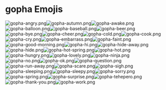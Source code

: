 # gopha Emojis

![gopha-angry.png](gopha-angry.png)![gopha-autumn.png](gopha-autumn.png)![gopha-awake.png](gopha-awake.png)![gopha-balloon.png](gopha-balloon.png)![gopha-baseball.png](gopha-baseball.png)![gopha-beer.png](gopha-beer.png)![gopha-bye.png](gopha-bye.png)![gopha-cheer.png](gopha-cheer.png)![gopha-cold.png](gopha-cold.png)![gopha-cook.png](gopha-cook.png)![gopha-cry.png](gopha-cry.png)![gopha-embarrass.png](gopha-embarrass.png)![gopha-faint.png](gopha-faint.png)![gopha-good-morning.png](gopha-good-morning.png)![gopha-hi.png](gopha-hi.png)![gopha-hide-away.png](gopha-hide-away.png)![gopha-hide.png](gopha-hide.png)![gopha-hot-spring.png](gopha-hot-spring.png)![gopha-hot.png](gopha-hot.png)![gopha-hungry.png](gopha-hungry.png)![gopha-lovely.png](gopha-lovely.png)![gopha-ninja.png](gopha-ninja.png)![gopha-no.png](gopha-no.png)![gopha-ok.png](gopha-ok.png)![gopha-question.png](gopha-question.png)![gopha-run-away.png](gopha-run-away.png)![gopha-scare.png](gopha-scare.png)![gopha-sigh.png](gopha-sigh.png)![gopha-sleeping.png](gopha-sleeping.png)![gopha-sleepy.png](gopha-sleepy.png)![gopha-sorry.png](gopha-sorry.png)![gopha-spring.png](gopha-spring.png)![gopha-surprise.png](gopha-surprise.png)![gopha-tehepero.png](gopha-tehepero.png)![gopha-thank-you.png](gopha-thank-you.png)![gopha-work.png](gopha-work.png)